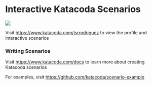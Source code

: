 # Interactive Katacoda Scenarios

[![](http://shields.katacoda.com/katacoda/jsrrodriguez/count.svg)](https://www.katacoda.com/jsrrodriguez "Get your profile on Katacoda.com")

Visit https://www.katacoda.com/jsrrodriguez to view the profile and interactive scenarios

### Writing Scenarios
Visit https://www.katacoda.com/docs to learn more about creating Katacoda scenarios

For examples, visit https://github.com/katacoda/scenario-example
